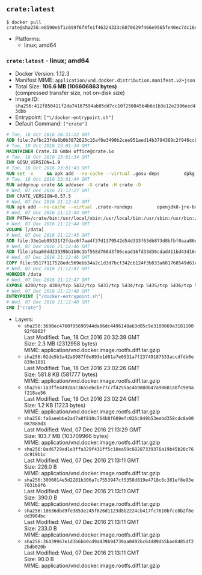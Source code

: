 ## `crate:latest`

```console
$ docker pull crate@sha256:e8590e6f1c699f6f4fe1f46324333c6070629f466e9565fe40ec7dc16ee2bc49
```

-	Platforms:
	-	linux; amd64

### `crate:latest` - linux; amd64

-	Docker Version: 1.12.3
-	Manifest MIME: `application/vnd.docker.distribution.manifest.v2+json`
-	Total Size: **106.6 MB (106606863 bytes)**  
	(compressed transfer size, not on-disk size)
-	Image ID: `sha256:412f850411f2da74167594ab05dd7cc10f250045b4b6e1b3e12e2386eed43dbb`
-	Entrypoint: `["\/docker-entrypoint.sh"]`
-	Default Command: `["crate"]`

```dockerfile
# Tue, 18 Oct 2016 20:31:22 GMT
ADD file:7afbc23fda8b0b3872623c16af8e3490b2cee951aed14b3794389c2f946cc8c7 in / 
# Tue, 18 Oct 2016 23:01:34 GMT
MAINTAINER Crate.IO GmbH office@crate.io
# Tue, 18 Oct 2016 23:01:34 GMT
ENV GOSU_VERSION=1.9
# Tue, 18 Oct 2016 23:01:43 GMT
RUN set -x     && apk add --no-cache --virtual .gosu-deps         dpkg         gnupg         curl     && export ARCH=$(echo $(dpkg --print-architecture) | cut -d"-" -f3)     && curl -o /usr/local/bin/gosu -fSL "https://github.com/tianon/gosu/releases/download/$GOSU_VERSION/gosu-$ARCH"     && curl -o /usr/local/bin/gosu.asc -fSL "https://github.com/tianon/gosu/releases/download/$GOSU_VERSION/gosu-$ARCH.asc"     && export GNUPGHOME="$(mktemp -d)"     && gpg --keyserver ha.pool.sks-keyservers.net --recv-keys B42F6819007F00F88E364FD4036A9C25BF357DD4     && gpg --batch --verify /usr/local/bin/gosu.asc /usr/local/bin/gosu     && rm -r "$GNUPGHOME" /usr/local/bin/gosu.asc     && chmod +x /usr/local/bin/gosu     && gosu nobody true     && apk del .gosu-deps
# Tue, 18 Oct 2016 23:01:44 GMT
RUN addgroup crate && adduser -G crate -H crate -D
# Wed, 07 Dec 2016 21:12:27 GMT
ENV CRATE_VERSION=0.57.5
# Wed, 07 Dec 2016 21:12:43 GMT
RUN apk add --no-cache --virtual .crate-rundeps         openjdk8-jre-base         python3         openssl         sigar     && apk add --no-cache --virtual .build-deps         curl         gnupg         tar     && curl -fSL -O https://cdn.crate.io/downloads/releases/crate-$CRATE_VERSION.tar.gz     && curl -fSL -O https://cdn.crate.io/downloads/releases/crate-$CRATE_VERSION.tar.gz.asc     && export GNUPGHOME="$(mktemp -d)"     && gpg --keyserver ha.pool.sks-keyservers.net --recv-keys 90C23FC6585BC0717F8FBFC37FAAE51A06F6EAEB     && gpg --batch --verify crate-$CRATE_VERSION.tar.gz.asc crate-$CRATE_VERSION.tar.gz     && rm -r "$GNUPGHOME" crate-$CRATE_VERSION.tar.gz.asc     && mkdir /crate     && tar -xf crate-$CRATE_VERSION.tar.gz -C /crate --strip-components=1     && rm crate-$CRATE_VERSION.tar.gz     && ln -s /usr/bin/python3 /usr/bin/python     && rm /crate/plugins/sigar/lib/libsigar-amd64-linux.so     && apk del .build-deps
# Wed, 07 Dec 2016 21:12:44 GMT
ENV PATH=/crate/bin:/usr/local/sbin:/usr/local/bin:/usr/sbin:/usr/bin:/sbin:/bin
# Wed, 07 Dec 2016 21:12:44 GMT
VOLUME [/data]
# Wed, 07 Dec 2016 21:12:45 GMT
ADD file:33e1eb95331f2fdac6f7aa4f37d1379542d54d333f63db873d8bfbf0aaa86e2d in /crate/config/crate.yml 
# Wed, 07 Dec 2016 21:12:46 GMT
ADD file:a3aa60dd23939bb1b0c1bf558d768d3f06cead16fd33d36cdad411bd43d16448 in /crate/config/logging.yml 
# Wed, 07 Dec 2016 21:12:46 GMT
COPY file:9517f117528edc569ebb34a2c1d3d7bcf342cb124f3b833a681768549d61ebfb in / 
# Wed, 07 Dec 2016 21:12:47 GMT
WORKDIR /data
# Wed, 07 Dec 2016 21:12:47 GMT
EXPOSE 4200/tcp 4300/tcp 5432/tcp 5433/tcp 5434/tcp 5435/tcp 5436/tcp 5437/tcp 5438/tcp 5439/tcp 5440/tcp 5441/tcp 5442/tcp 5443/tcp 5444/tcp 5445/tcp 5446/tcp 5447/tcp 5448/tcp 5449/tcp 5450/tcp 5451/tcp 5452/tcp 5453/tcp 5454/tcp 5455/tcp 5456/tcp 5457/tcp 5458/tcp 5459/tcp 5460/tcp 5461/tcp 5462/tcp 5463/tcp 5464/tcp 5465/tcp 5466/tcp 5467/tcp 5468/tcp 5469/tcp 5470/tcp 5471/tcp 5472/tcp 5473/tcp 5474/tcp 5475/tcp 5476/tcp 5477/tcp 5478/tcp 5479/tcp 5480/tcp 5481/tcp 5482/tcp 5483/tcp 5484/tcp 5485/tcp 5486/tcp 5487/tcp 5488/tcp 5489/tcp 5490/tcp 5491/tcp 5492/tcp 5493/tcp 5494/tcp 5495/tcp 5496/tcp 5497/tcp 5498/tcp 5499/tcp 5500/tcp 5501/tcp 5502/tcp 5503/tcp 5504/tcp 5505/tcp 5506/tcp 5507/tcp 5508/tcp 5509/tcp 5510/tcp 5511/tcp 5512/tcp 5513/tcp 5514/tcp 5515/tcp 5516/tcp 5517/tcp 5518/tcp 5519/tcp 5520/tcp 5521/tcp 5522/tcp 5523/tcp 5524/tcp 5525/tcp 5526/tcp 5527/tcp 5528/tcp 5529/tcp 5530/tcp 5531/tcp 5532/tcp
# Wed, 07 Dec 2016 21:12:48 GMT
ENTRYPOINT ["/docker-entrypoint.sh"]
# Wed, 07 Dec 2016 21:12:48 GMT
CMD ["crate"]
```

-	Layers:
	-	`sha256:3690ec4760f95690944da86dc4496148a63d85c9e3100669a318110092f6862f`  
		Last Modified: Tue, 18 Oct 2016 20:32:39 GMT  
		Size: 2.3 MB (2312958 bytes)  
		MIME: application/vnd.docker.image.rootfs.diff.tar.gzip
	-	`sha256:02de5b3a42a9987f0e893e1d01a7e0931a7f23749187533accdfdb0e839e1031`  
		Last Modified: Tue, 18 Oct 2016 23:02:26 GMT  
		Size: 581.8 KB (581777 bytes)  
		MIME: application/vnd.docker.image.rootfs.diff.tar.gzip
	-	`sha256:1a3ffe4492aac36a5ebcbe77c7f4255ac4b980d647a98601a8fc989af218ae56`  
		Last Modified: Tue, 18 Oct 2016 23:02:24 GMT  
		Size: 1.2 KB (1223 bytes)  
		MIME: application/vnd.docker.image.rootfs.diff.tar.gzip
	-	`sha256:fa6aeebbe2a47a8f810c764b8f609efc026c849b53eebd358cdc8a00087888d3`  
		Last Modified: Wed, 07 Dec 2016 21:13:29 GMT  
		Size: 103.7 MB (103709966 bytes)  
		MIME: application/vnd.docker.image.rootfs.diff.tar.gzip
	-	`sha256:8ad6729ad1e3ffa329f431ff5c10ea59c88287339376a19b45b26c76dc919b1c`  
		Last Modified: Wed, 07 Dec 2016 21:13:11 GMT  
		Size: 226.0 B  
		MIME: application/vnd.docker.image.rootfs.diff.tar.gzip
	-	`sha256:3006014e5d2281b306a7c7553947cf5358d819e4718c6c381ef8e93e7031b8f6`  
		Last Modified: Wed, 07 Dec 2016 21:13:11 GMT  
		Size: 390.0 B  
		MIME: application/vnd.docker.image.rootfs.diff.tar.gzip
	-	`sha256:18636dbd9fe3853e245f626d1123d8b2224cb417fc7610bfce8b2f8edd3904bc`  
		Last Modified: Wed, 07 Dec 2016 21:13:11 GMT  
		Size: 233.0 B  
		MIME: application/vnd.docker.image.rootfs.diff.tar.gzip
	-	`sha256:36439967e1d3b6bb0cd9a439b94739aa0d92bc64d89db5bae8485df22bdb020b`  
		Last Modified: Wed, 07 Dec 2016 21:13:11 GMT  
		Size: 90.0 B  
		MIME: application/vnd.docker.image.rootfs.diff.tar.gzip

